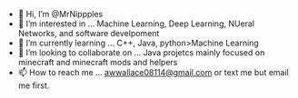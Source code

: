 - 👋 Hi, I’m @MrNippples
- 👀 I’m interested in ... Machine Learning, Deep Learning, NUeral Networks, and software develpoment 
- 🌱 I’m currently learning ... C++, Java, python>Machine Learning
- 💞️ I’m looking to collaborate on ... Java projetcs mainly focused on minecraft and minecraft mods and helpers
- 📫 How to reach me ... awwallace08114@gmail.com or text me but email me first.

